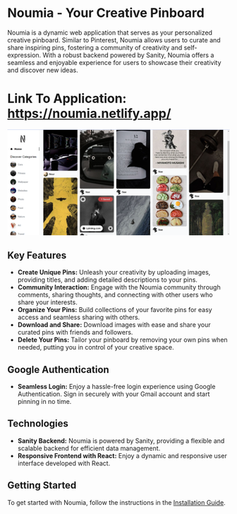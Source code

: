 # Noumia - Your Creative Pinboard

Noumia is a dynamic web application that serves as your personalized creative pinboard. Similar to Pinterest, Noumia allows users to curate and share inspiring pins, fostering a community of creativity and self-expression. With a robust backend powered by Sanity, Noumia offers a seamless and enjoyable experience for users to showcase their creativity and discover new ideas.

# Link To Application: https://noumia.netlify.app/


![Screenshot 1](screenshots/Screenshot_1.png)




## Key Features

- **Create Unique Pins:** Unleash your creativity by uploading images, providing titles, and adding detailed descriptions to your pins.
- **Community Interaction:** Engage with the Noumia community through comments, sharing thoughts, and connecting with other users who share your interests.
- **Organize Your Pins:** Build collections of your favorite pins for easy access and seamless sharing with others.
- **Download and Share:** Download images with ease and share your curated pins with friends and followers.
- **Delete Your Pins:** Tailor your pinboard by removing your own pins when needed, putting you in control of your creative space.

## Google Authentication

- **Seamless Login:** Enjoy a hassle-free login experience using Google Authentication. Sign in securely with your Gmail account and start pinning in no time.


## Technologies

- **Sanity Backend:** Noumia is powered by Sanity, providing a flexible and scalable backend for efficient data management.
- **Responsive Frontend with React:** Enjoy a dynamic and responsive user interface developed with React.

## Getting Started

To get started with Noumia, follow the instructions in the [Installation Guide](docs/installation.md).

<!-- Add any additional sections or information as needed -->

